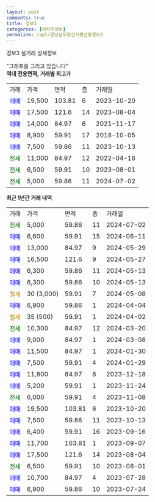 ```yaml
---
layout: post
comments: true
title: 경보3
categories: [아파트정보]
permalink: /apt/경상남도양산시평산동경보3
---
```


경보3 실거래 상세정보

<script type="text/javascript">
  google.charts.load('current', {'packages':['line', 'corechart']});
  google.charts.setOnLoadCallback(drawChart);

  function drawChart() {
    var data = new google.visualization.DataTable();
    data.addColumn('date', '거래일');
    data.addColumn('number', "매매");
    data.addColumn('number', "전세");
    data.addColumn('number', "전매");

    data.addRows([[new Date(Date.parse("2024-07-02")), null, 5000, null], [new Date(Date.parse("2024-06-11")), 6600, null, null], [new Date(Date.parse("2024-05-29")), 13000, null, null], [new Date(Date.parse("2024-05-27")), 16500, null, null], [new Date(Date.parse("2024-05-13")), 6300, null, null], [new Date(Date.parse("2024-05-13")), 6300, null, null], [new Date(Date.parse("2024-05-08")), null, null, null], [new Date(Date.parse("2024-04-04")), 6900, null, null], [new Date(Date.parse("2024-04-02")), null, null, null], [new Date(Date.parse("2024-03-20")), null, 10300, null], [new Date(Date.parse("2024-03-08")), 9000, null, null], [new Date(Date.parse("2024-01-30")), 11500, null, null], [new Date(Date.parse("2024-01-29")), 7500, null, null], [new Date(Date.parse("2023-12-18")), 11800, null, null], [new Date(Date.parse("2023-11-24")), 5200, null, null], [new Date(Date.parse("2023-11-08")), null, 6000, null], [new Date(Date.parse("2023-10-20")), 19500, null, null], [new Date(Date.parse("2023-10-13")), 7500, null, null], [new Date(Date.parse("2023-09-16")), 6400, null, null], [new Date(Date.parse("2023-09-07")), 11700, null, null], [new Date(Date.parse("2023-08-04")), 17500, null, null], [new Date(Date.parse("2023-08-01")), null, 6500, null], [new Date(Date.parse("2023-07-28")), 10700, null, null], [new Date(Date.parse("2023-07-24")), 6900, null, null]]);

    var options = {
      hAxis: {
        format: 'yyyy/MM/dd'
      },    
      lineWidth: 0,
      pointsVisible: true,    
      title: '최근 1년간 유형별 실거래가 분포',
      legend: { position: 'bottom' }
    };

    var formatter = new google.visualization.NumberFormat({pattern:'###,###'} );
    formatter.format(data, 1);
    formatter.format(data, 2);
    
    setTimeout(function() {
        var chart = new google.visualization.LineChart(document.getElementById('columnchart_material'));
        chart.draw(data, (options));
        document.getElementById('loading').style.display = 'none';
    }, 200);
  }
</script>


<div id="loading" style="z-index:20; display: block; margin-left: 0px">"그래프를 그리고 있습니다"</div>
<div id="columnchart_material" style="width: 95%; margin-left: 0px; display: block"></div>
<!-- contents start -->
<b>역대 전용면적, 거래별 최고가</b>
<table class="sortable">
    <tr>
      <td>거래</td>
      <td>가격</td>
      <td>면적</td>
      <td>층</td>
      <td>거래일</td>
    </tr>
        <tr>
          <td><a style="color: blue">매매</a></td>
          <td>19,500</td>
          <td>103.81</td>
          <td>6</td>
          <td>2023-10-20</td>
        </tr>            <tr>
          <td><a style="color: blue">매매</a></td>
          <td>17,500</td>
          <td>121.6</td>
          <td>14</td>
          <td>2023-08-04</td>
        </tr>            <tr>
          <td><a style="color: blue">매매</a></td>
          <td>14,000</td>
          <td>84.97</td>
          <td>6</td>
          <td>2021-11-17</td>
        </tr>            <tr>
          <td><a style="color: blue">매매</a></td>
          <td>8,900</td>
          <td>59.91</td>
          <td>17</td>
          <td>2018-10-05</td>
        </tr>            <tr>
          <td><a style="color: blue">매매</a></td>
          <td>7,500</td>
          <td>59.86</td>
          <td>11</td>
          <td>2023-10-13</td>
        </tr>        
        <tr>
              <td><a style="color: darkgreen">전세</a></td>
              <td>11,000</td>
              <td>84.97</td>
              <td>12</td>
              <td>2022-04-16</td>
            </tr>            <tr>
              <td><a style="color: darkgreen">전세</a></td>
              <td>6,500</td>
              <td>59.91</td>
              <td>10</td>
              <td>2023-08-01</td>
            </tr>            <tr>
              <td><a style="color: darkgreen">전세</a></td>
              <td>5,000</td>
              <td>59.86</td>
              <td>11</td>
              <td>2024-07-02</td>
            </tr>        
    
</table>

<b>최근 1년간 거래 내역</b>

<table class="sortable">
    <tr>
      <td>거래</td>
      <td>가격</td>
      <td>면적</td>
      <td>층</td>
      <td>거래일</td>
    </tr>
    <tr>
      <td><a style="color: darkgreen">전세</a></td>
      <td>5,000</td>
      <td>59.86</td>
      <td>11</td>
      <td>2024-07-02</td>
    </tr>          <tr>
      <td><a style="color: blue">매매</a></td>
      <td>6,600</td>
      <td>59.91</td>
      <td>15</td>
      <td>2024-06-11</td>
    </tr>          <tr>
      <td><a style="color: blue">매매</a></td>
      <td>13,000</td>
      <td>84.97</td>
      <td>9</td>
      <td>2024-05-29</td>
    </tr>          <tr>
      <td><a style="color: blue">매매</a></td>
      <td>16,500</td>
      <td>121.6</td>
      <td>9</td>
      <td>2024-05-27</td>
    </tr>          <tr>
      <td><a style="color: blue">매매</a></td>
      <td>6,300</td>
      <td>59.86</td>
      <td>11</td>
      <td>2024-05-13</td>
    </tr>          <tr>
      <td><a style="color: blue">매매</a></td>
      <td>6,300</td>
      <td>59.86</td>
      <td>10</td>
      <td>2024-05-13</td>
    </tr>          <tr>
      <td><a style="color: darkgoldenrod">월세</a></td>
      <td>30 (3,000)</td>
      <td>59.91</td>
      <td>7</td>
      <td>2024-05-08</td>
    </tr>          <tr>
      <td><a style="color: blue">매매</a></td>
      <td>6,900</td>
      <td>59.86</td>
      <td>1</td>
      <td>2024-04-04</td>
    </tr>          <tr>
      <td><a style="color: darkgoldenrod">월세</a></td>
      <td>35 (500)</td>
      <td>59.91</td>
      <td>1</td>
      <td>2024-04-02</td>
    </tr>          <tr>
      <td><a style="color: darkgreen">전세</a></td>
      <td>10,300</td>
      <td>84.97</td>
      <td>12</td>
      <td>2024-03-20</td>
    </tr>          <tr>
      <td><a style="color: blue">매매</a></td>
      <td>9,000</td>
      <td>84.97</td>
      <td>1</td>
      <td>2024-03-08</td>
    </tr>          <tr>
      <td><a style="color: blue">매매</a></td>
      <td>11,500</td>
      <td>84.97</td>
      <td>1</td>
      <td>2024-01-30</td>
    </tr>          <tr>
      <td><a style="color: blue">매매</a></td>
      <td>7,500</td>
      <td>59.91</td>
      <td>4</td>
      <td>2024-01-29</td>
    </tr>          <tr>
      <td><a style="color: blue">매매</a></td>
      <td>11,800</td>
      <td>84.97</td>
      <td>8</td>
      <td>2023-12-18</td>
    </tr>          <tr>
      <td><a style="color: blue">매매</a></td>
      <td>5,200</td>
      <td>59.91</td>
      <td>1</td>
      <td>2023-11-24</td>
    </tr>          <tr>
      <td><a style="color: darkgreen">전세</a></td>
      <td>6,000</td>
      <td>59.91</td>
      <td>4</td>
      <td>2023-11-08</td>
    </tr>          <tr>
      <td><a style="color: blue">매매</a></td>
      <td>19,500</td>
      <td>103.81</td>
      <td>6</td>
      <td>2023-10-20</td>
    </tr>          <tr>
      <td><a style="color: blue">매매</a></td>
      <td>7,500</td>
      <td>59.86</td>
      <td>11</td>
      <td>2023-10-13</td>
    </tr>          <tr>
      <td><a style="color: blue">매매</a></td>
      <td>6,400</td>
      <td>59.91</td>
      <td>16</td>
      <td>2023-09-16</td>
    </tr>          <tr>
      <td><a style="color: blue">매매</a></td>
      <td>11,700</td>
      <td>103.81</td>
      <td>1</td>
      <td>2023-09-07</td>
    </tr>          <tr>
      <td><a style="color: blue">매매</a></td>
      <td>17,500</td>
      <td>121.6</td>
      <td>14</td>
      <td>2023-08-04</td>
    </tr>          <tr>
      <td><a style="color: darkgreen">전세</a></td>
      <td>6,500</td>
      <td>59.91</td>
      <td>10</td>
      <td>2023-08-01</td>
    </tr>          <tr>
      <td><a style="color: blue">매매</a></td>
      <td>10,700</td>
      <td>84.97</td>
      <td>4</td>
      <td>2023-07-28</td>
    </tr>          <tr>
      <td><a style="color: blue">매매</a></td>
      <td>6,900</td>
      <td>59.86</td>
      <td>10</td>
      <td>2023-07-24</td>
    </tr>      </table>
<!-- contents end -->    

